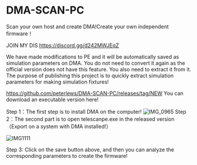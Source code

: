 # DMA-SCAN-PC
Scan your own host and create DMA!Create your own independent firmware！

JOIN MY DIS https://discord.gg/d242MWJEqZ

We have made modifications to PE and it will be automatically saved as simulation parameters on DMA. You do not need to convert it again as the official version does not have this feature. You also need to extract it from it. The purpose of publishing this project is to quickly extract simulation parameters for making simulation fixtures!

https://github.com/peterlews/DMA-SCAN-PC/releases/tag/NEW You can download an executable version here!

Step 1：The first step is to install DMA on the computer!
![IMG_0965](https://github.com/miaomiaolike/DMA-SCAN-PC/assets/70749818/f5df6ab7-9689-4d93-ba68-92a337f764c7)
Step 2：The second part is to open telescanpe.exe in the released version（Export on a system with DMA installed!）

![IMG1111](https://github.com/miaomiaolike/DMA-SCAN-PC/assets/70749818/2fc1a19d-58ed-4fc9-91eb-569ad9a591ec)

Step 3: Click on the save button above, and then you can analyze the corresponding parameters to create the firmware!
